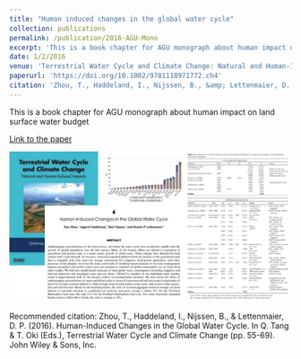 ```yaml
---
title: "Human induced changes in the global water cycle"
collection: publications
permalink: /publication/2016-AGU-Mono
excerpt: 'This is a book chapter for AGU monograph about human impact on land surface water budget'
date: 1/2/2016
venue: 'Terrestrial Water Cycle and Climate Change: Natural and Human-Induced Impacts; Geophysical Monograph 221; 57'
paperurl: 'https://doi.org/10.1002/9781118971772.ch4'
citation: 'Zhou, T., Haddeland, I., Nijssen, B., &amp; Lettenmaier, D. P. (2016). Human-Induced Changes in the Global Water Cycle. In Q. Tang &amp; T. Oki (Eds.), Terrestrial Water Cycle and Climate Change (pp. 55-69). John Wiley &amp; Sons, Inc.'
---
```

This is a book chapter for AGU monograph about human impact on land surface water budget

[Link to the paper](https://doi.org/10.1002/9781118971772.ch4)

![image](../images/papers/2016-AGU-Mono.png)

Recommended citation: Zhou, T., Haddeland, I., Nijssen, B., & Lettenmaier, D. P. (2016). Human-Induced Changes in the Global Water Cycle. In Q. Tang & T. Oki (Eds.), Terrestrial Water Cycle and Climate Change (pp. 55-69). John Wiley & Sons, Inc.